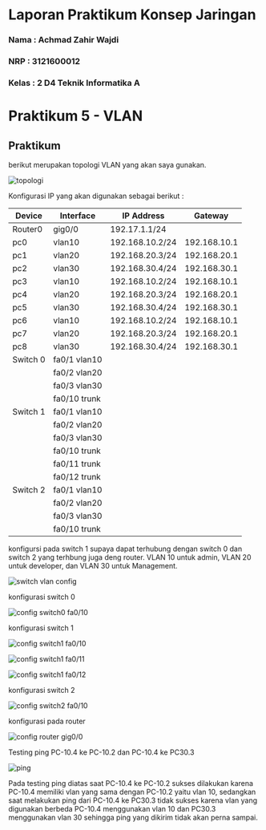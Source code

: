 # Laporan Praktikum Konsep Jaringan

### Nama : Achmad Zahir Wajdi

### NRP : 3121600012

### Kelas : 2 D4 Teknik Informatika A

# Praktikum 5 - VLAN

## Praktikum

berikut merupakan topologi VLAN yang akan saya gunakan.

![topologi](assets/topologi.png)

Konfigurasi IP yang akan digunakan sebagai berikut :

| Device   | Interface    | IP Address      | Gateway      |
| -------- | ------------ | --------------- | ------------ |
| Router0  | gig0/0       | 192.17.1.1/24   |              |
| pc0      | vlan10       | 192.168.10.2/24 | 192.168.10.1 |
| pc1      | vlan20       | 192.168.20.3/24 | 192.168.20.1 |
| pc2      | vlan30       | 192.168.30.4/24 | 192.168.30.1 |
| pc3      | vlan10       | 192.168.10.2/24 | 192.168.10.1 |
| pc4      | vlan20       | 192.168.20.3/24 | 192.168.20.1 |
| pc5      | vlan30       | 192.168.30.4/24 | 192.168.30.1 |
| pc6      | vlan10       | 192.168.10.2/24 | 192.168.10.1 |
| pc7      | vlan20       | 192.168.20.3/24 | 192.168.20.1 |
| pc8      | vlan30       | 192.168.30.4/24 | 192.168.30.1 |
| Switch 0 | fa0/1 vlan10 |                 |              |
|          | fa0/2 vlan20 |                 |              |
|          | fa0/3 vlan30 |                 |              |
|          | fa0/10 trunk |                 |              |
| Switch 1 | fa0/1 vlan10 |                 |              |
|          | fa0/2 vlan20 |                 |              |
|          | fa0/3 vlan30 |                 |              |
|          | fa0/10 trunk |                 |              |
|          | fa0/11 trunk |                 |              |
|          | fa0/12 trunk |                 |              |
| Switch 2 | fa0/1 vlan10 |                 |              |
|          | fa0/2 vlan20 |                 |              |
|          | fa0/3 vlan30 |                 |              |
|          | fa0/10 trunk |                 |              |

konfigursi pada switch 1 supaya dapat terhubung dengan switch 0 dan switch 2 yang terhbung juga deng router. VLAN 10 untuk admin, VLAN 20 untuk developer, dan VLAN 30 untuk Management.

![switch vlan config](assets/vlan%20config.png)

konfigurasi switch 0

![config switch0 fa0/10](assets/sw0%20fa10.png)

konfigurasi switch 1

![config switch1 fa0/10](assets/sw1%20fa10.png)

![config switch1 fa0/11](assets/sw1%20fa11.png)

![config switch1 fa0/12](assets/sw1%20fa12.png)

konfigurasi switch 2

![config switch2 fa0/10](assets/sw2%20fa10.png)

konfigurasi pada router

![config router gig0/0](assets/gig%200.png)

Testing ping PC-10.4 ke PC-10.2 dan PC-10.4 ke PC30.3

![ping](assets/test%20ping.png)

Pada testing ping diatas saat PC-10.4 ke PC-10.2 sukses dilakukan karena PC-10.4 memiliki vlan yang sama dengan PC-10.2 yaitu vlan 10, sedangkan saat melakukan ping dari PC-10.4 ke PC30.3 tidak sukses karena vlan yang digunakan berbeda PC-10.4 menggunakan vlan 10 dan PC30.3 menggunakan vlan 30 sehingga ping yang dikirim tidak akan perna sampai.
